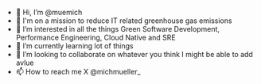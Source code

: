- 👋 Hi, I’m @muemich
- 🚀 I'm on a mission to reduce IT related greenhouse gas emissions
- 👀 I’m interested in all the things Green Software Development, Performance Engineering, Cloud Native and SRE
- 🌱 I’m currently learning lot of things
- 💞️ I’m looking to collaborate on whatever you think I might be able to add avlue
- 📫 How to reach me X @michmueller_

<!---
muemich/muemich is a ✨ special ✨ repository because its `README.md` (this file) appears on your GitHub profile.
You can click the Preview link to take a look at your changes.
--->
